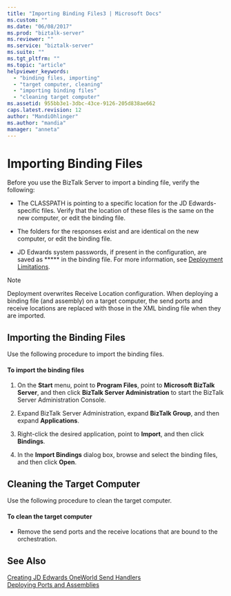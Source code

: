 ```yaml
---
title: "Importing Binding Files3 | Microsoft Docs"
ms.custom: ""
ms.date: "06/08/2017"
ms.prod: "biztalk-server"
ms.reviewer: ""
ms.service: "biztalk-server"
ms.suite: ""
ms.tgt_pltfrm: ""
ms.topic: "article"
helpviewer_keywords: 
  - "binding files, importing"
  - "target computer, cleaning"
  - "importing binding files"
  - "cleaning target computer"
ms.assetid: 955bb3e1-3dbc-43ce-9126-205d838ae662
caps.latest.revision: 12
author: "MandiOhlinger"
ms.author: "mandia"
manager: "anneta"
---
```

# Importing Binding Files
Before you use the BizTalk Server to import a binding file, verify the following:  
  
-   The CLASSPATH is pointing to a specific location for the JD Edwards-specific files. Verify that the location of these files is the same on the new computer, or edit the binding file.  
  
-   The folders for the responses exist and are identical on the new computer, or edit the binding file.  
  
-   JD Edwards system passwords, if present in the configuration, are saved as ***** in the binding file. For more information, see [Deployment Limitations](../core/deployment-limitations2.md).  
  
> [!NOTE]
>  Deployment overwrites Receive Location configuration. When deploying a binding file (and assembly) on a target computer, the send ports and receive locations are replaced with those in the XML binding file when they are imported.  
  
## Importing the Binding Files  
 Use the following procedure to import the binding files.  
  
#### To import the binding files  
  
1.  On the **Start** menu, point to **Program Files**, point to **Microsoft BizTalk Server**, and then click **BizTalk Server Administration** to start the BizTalk Server Administration Console.  
  
2.  Expand BizTalk Server Administration, expand **BizTalk Group**, and then expand **Applications**.  
  
3.  Right-click the desired application, point to **Import**, and then click **Bindings**.  
  
4.  In the **Import Bindings** dialog box, browse and select the binding files, and then click **Open**.  
  
## Cleaning the Target Computer  
 Use the following procedure to clean the target computer.  
  
#### To clean the target computer  
  
-   Remove the send ports and the receive locations that are bound to the orchestration.  
  
## See Also  
 [Creating JD Edwards OneWorld Send Handlers](../core/creating-jd-edwards-oneworld-send-handlers.md)   
 [Deploying Ports and Assemblies](../core/deploying-ports-and-assemblies4.md)
